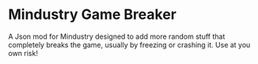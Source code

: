 # Mindustry Game Breaker
A Json mod for Mindustry designed to add more random stuff that completely breaks the game, usually by freezing or crashing it. Use at you own risk!
